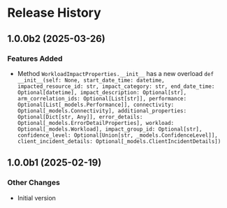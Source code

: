 # Release History

## 1.0.0b2 (2025-03-26)

### Features Added

  - Method `WorkloadImpactProperties.__init__` has a new overload `def __init__(self: None, start_date_time: datetime, impacted_resource_id: str, impact_category: str, end_date_time: Optional[datetime], impact_description: Optional[str], arm_correlation_ids: Optional[List[str]], performance: Optional[List[_models.Performance]], connectivity: Optional[_models.Connectivity], additional_properties: Optional[Dict[str, Any]], error_details: Optional[_models.ErrorDetailProperties], workload: Optional[_models.Workload], impact_group_id: Optional[str], confidence_level: Optional[Union[str, _models.ConfidenceLevel]], client_incident_details: Optional[_models.ClientIncidentDetails])`

## 1.0.0b1 (2025-02-19)

### Other Changes

  - Initial version
